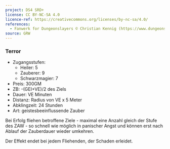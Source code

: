 ```yaml
---
project: DS4 SRD+
license: CC BY-NC-SA 4.0
licence-ref: https://creativecommons.org/licenses/by-nc-sa/4.0/
references: 
  - Fanwerk for Dungeonslayers © Christian Kennig (https://www.dungeonslayers.net/)
source: GRW
---
```


### Terror

- Zugangsstufen:
  - Heiler: 5
  - Zauberer: 9
  - Schwarzmagier: 7
- Preis: 300GM
- ZB: -(GEI+VE)/2 des Ziels
- Dauer: VE Minuten
- Distanz: Radius von VE x 5 Meter
- Abklingzeit: 24 Stunden
- Art: geistesbeeinflussende Zauber

Bei Erfolg fliehen betroffene Ziele - maximal eine Anzahl gleich der Stufe des ZAW - so schnell wie möglich in panischer Angst und können erst nach Ablauf der Zauberdauer wieder umkehren.

Der Effekt endet bei jedem Fliehenden, der Schaden erleidet.

